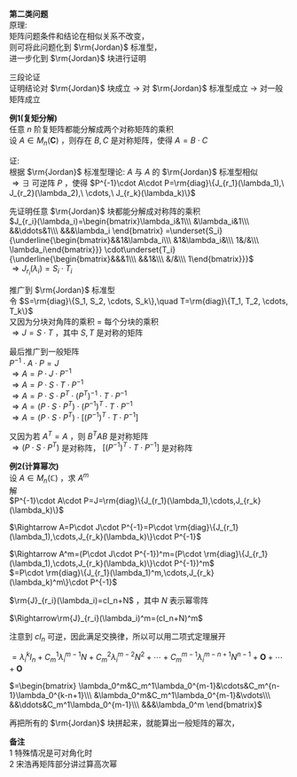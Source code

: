 **第二类问题**  
原理:  
矩阵问题条件和结论在相似关系不改变，  
则可将此问题化到 $\rm{Jordan}$ 标准型，  
进一步化到 $\rm{Jordan}$ 块进行证明  
  
三段论证  
证明结论对 $\rm{Jordan}$ 块成立 $\to$ 对 $\rm{Jordan}$ 标准型成立 $\to$ 对一般矩阵成立  
  
**例1(复矩分解)**  
任意 $n$ 阶复矩阵都能分解成两个对称矩阵的乘积  
设 $A\in M_n(\mathbf{C})$ ，则存在 $B,C$ 是对称矩阵，使得 $A=B\cdot C$   
  
证:  
根据 $\rm{Jordan}$ 标准型理论:  $A$ 与 $A$ 的 $\rm{Jordan}$ 标准型相似  
 $\Rightarrow\exists$ 可逆阵 $P$ ，使得 $P^{-1}\cdot A\cdot P=\rm{diag}\{J_{r_1}(\lambda_1),\ J_{r_2}(\lambda_2),\ \cdots,\ J_{r_k}(\lambda_k)\}$   
  
先证明任意 $\rm{Jordan}$ 块都能分解成对称阵的乘积  
 $J_{r_i}(\lambda_i)=\begin{bmatrix}\lambda_i&1\\\ &\lambda_i&1\\\ &&\ddots&1\\\ &&&\lambda_i \end{bmatrix}  
=\underset{S_i}{\underline{\begin{bmatrix}&&1&\lambda_i\\\ &1&\lambda_i&\\\ 1&/&\\\ \lambda_i\end{bmatrix}}}  
\cdot\underset{T_i}{\underline{\begin{bmatrix}&&&1\\\ &&1&\\\ &/&\\\ 1\end{bmatrix}}}$   
 $\Rightarrow J_{r_i}(\lambda_i)=S_i\cdot T_i$   
  
推广到 $\rm{Jordan}$ 标准型  
令 $S=\rm{diag}\{S_1, S_2, \cdots, S_k\},\quad T=\rm{diag}\{T_1, T_2, \cdots, T_k\}$   
又因为分块对角阵的乘积 $=$ 每个分块的乘积  
 $\Rightarrow J=S\cdot T$ ，其中 $S,T$ 是对称的矩阵  
  
最后推广到一般矩阵  
 $P^{-1}\cdot A\cdot P=J$   
 $\Rightarrow A=P\cdot J\cdot P^{-1}$   
 $\Rightarrow A=P\cdot S\cdot T\cdot P^{-1}$   
 $\Rightarrow A=P\cdot S\cdot P^T\cdot (P^T)^{-1}\cdot T\cdot P^{-1}$   
 $\Rightarrow A=(P\cdot S\cdot P^T)\cdot (P^{-1})^T\cdot T\cdot P^{-1}$   
 $\Rightarrow A=(P\cdot S\cdot P^T)\cdot [(P^{-1})^T\cdot T\cdot P^{-1}]$   
  
又因为若 $A^T=A$ ，则 $B^TAB$ 是对称矩阵  
 $\Rightarrow (P\cdot S\cdot P^T)$ 是对称阵， $[(P^{-1})^T\cdot T\cdot P^{-1}]$ 是对称阵  
  
**例2(计算幂次)**  
设 $A\in M_n(\mathbb{C})$ ，求 $A^m$   
解  
 $P^{-1}\cdot A\cdot P=J=\rm{diag}\{J_{r_1}(\lambda_1),\cdots,J_{r_k}(\lambda_k)\}$   
  
 $\Rightarrow A=P\cdot J\cdot P^{-1}=P\cdot \rm{diag}\{J_{r_1}(\lambda_1),\cdots,J_{r_k}(\lambda_k)\}\cdot P^{-1}$   
  
 $\Rightarrow A^m=(P\cdot J\cdot P^{-1})^m=(P\cdot \rm{diag}\{J_{r_1}(\lambda_1),\cdots,J_{r_k}(\lambda_k)\}\cdot P^{-1})^m$   
 $=P\cdot \rm{diag}\{J_{r_1}(\lambda_1)^m,\cdots,J_{r_k}(\lambda_k)^m\}\cdot P^{-1}$   
  
 $\rm{J}_{r_i}(\lambda_i)=cI_n+N$ ，其中 $N$ 表示幂零阵  
  
 $\Rightarrow\rm{J}_{r_i}(\lambda_i)^m=(cI_n+N)^m$   
  
注意到 $cI_n$ 可逆，因此满足交换律，所以可以用二项式定理展开  
  
 $=\lambda_i^kI_n+C_m^1\lambda_i^{m-1}N+C_m^2\lambda_i^{m-2}N^2+\cdots+C_m^{m-1}\lambda_i^{m-n+1}N^{n-1}+\mathbf{O}+\cdots+\mathbf{O}$   
  
 $=\begin{bmatrix}  
\lambda_0^m&C_m^1\lambda_0^{m-1}&\cdots&C_m^{n-1}\lambda_0^{k-n+1}\\\  
&\lambda_0^m&C_m^1\lambda_0^{m-1}&\vdots\\\  
&&\ddots&C_m^1\lambda_0^{m-1}\\\  
&&&\lambda_0^m  
\end{bmatrix}$   
  
再把所有的 $\rm{Jordan}$ 块拼起来，就能算出一般矩阵的幂次，  
  
**备注**  
1 特殊情况是可对角化时  
2 宋浩再矩阵部分讲过算高次幂  
